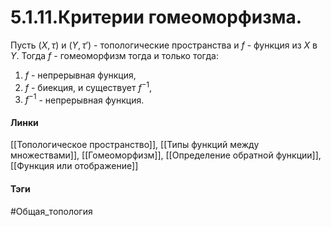 # 5.1.11.Критерии гомеоморфизма.
Пусть $(X,\tau)$ и $(Y,\tau')$ - топологические пространства и $f$ - функция из $X$ в $Y$. Тогда $f$ - гомеоморфизм тогда и только тогда:
1. $f$ - непрерывная функция,
2. $f$ - биекция, и существует $f^{-1}$,
3. $f^{-1}$ - непрерывная функция.

#### Линки 
[[Топологическое пространство]],
[[Типы функций между множествами]], [[Гомеоморфизм]], 
[[Определение обратной функции]],
[[Функция или отображение]]
#### Тэги 
 #Общая_топология
